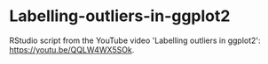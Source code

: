 # Labelling-outliers-in-ggplot2
RStudio script from the YouTube video 'Labelling outliers in ggplot2': https://youtu.be/QQLW4WX5SOk.
